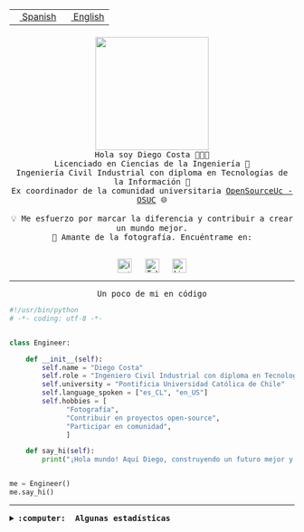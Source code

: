 <table border="0"  align="right">
 <tr><td><a href="README.md"><img src="https://upload.wikimedia.org/wikipedia/commons/thumb/8/89/Bandera_de_Espa%C3%B1a.svg/1200px-Bandera_de_Espa%C3%B1a.svg.png" height="10"> Spanish</a></td>
 <td><a href="README.en.md"><img src="https://upload.wikimedia.org/wikipedia/commons/a/a4/Flag_of_the_United_States.svg" height="10"> English</a></td></tr>
</table><br><br><br>

<p align="center">
  <img src="https://github.com/diegocostares/diegocostares/blob/main/Images/aaa2.gif?raw=true" height="200px" weight="200px">
  <br><samp>
    Hola soy Diego Costa 👨🏻‍💻<br>
    Licenciado en Ciencias de la Ingeniería 🤖<br>
    Ingeniería Civil Industrial con diploma en Tecnologías de la Información 🧠<br>
    Ex coordinador de la comunidad universitaria <a href="https://github.com/open-source-uc">OpenSourceUc - OSUC</a> 🌐<br>
  <br>
    💡 Me esfuerzo por marcar la diferencia y contribuir a crear un mundo mejor.<br>
    📸 Amante de la fotografía. Encuéntrame en: <br>
  <br></samp>
</p>

<p align="center">
   <a href="https://instagram.com/diegocosta_no" target="blank">
      <img align="center" src="https://cdn.jsdelivr.net/npm/simple-icons@3.0.1/icons/instagram.svg" alt="instagram" height="25px" width="25px" />
      &#8203;
   </a>
   &nbsp; &nbsp; &nbsp;
   <a href="https://t.me/diegocosta_no" target="blank">
      <img align="center" alt="Telegram" width="25px" src="https://icons-for-free.com/iconfiles/png/512/Telegram-1324888767380505522.png" />
      &#8203;
   </a>
   &nbsp; &nbsp; &nbsp;
   <a href="https://www.linkedin.com/in/diegocostar/" target="blank">
      <img align="center" alt="LinkedIn" width="25px" src="https://img.icons8.com/metro/452/linkedin.png" />
      &#8203;
   </a>
</p>

---

<p align="center"><front size="25"><samp>Un poco de mi en código</samp></front></p>

```python
#!/usr/bin/python
# -*- coding: utf-8 -*-


class Engineer:

    def __init__(self):
        self.name = "Diego Costa"
        self.role = "Ingeniero Civil Industrial con diploma en Tecnologías de la Información"
        self.university = "Pontificia Universidad Católica de Chile"
        self.language_spoken = ["es_CL", "en_US"]
        self.hobbies = [
              "Fotografía",
              "Contribuir en proyectos open-source",
              "Participar en comunidad",
              ]

    def say_hi(self):
        print("¡Hola mundo! Aquí Diego, construyendo un futuro mejor y cambiando el mundo.")


me = Engineer()
me.say_hi()
```

---

<details>
  <summary><b><samp>:computer: &nbsp;Algunas estadísticas</samp></b></summary>
  <br/></p>

<!--START_SECTION:waka-->
![Code Time](http://img.shields.io/badge/Code%20Time-1%2C773%20hrs%2030%20mins-blue)

📅 **Soy más productivo los Miércoles** 

```text
Lunes                    10966 commits       ██░░░░░░░░░░░░░░░░░░░░░░░   06.21 % 
Martes                   5975 commits        █░░░░░░░░░░░░░░░░░░░░░░░░   03.39 % 
Miércoles                56476 commits       ████████░░░░░░░░░░░░░░░░░   32.01 % 
Jueves                   46226 commits       ███████░░░░░░░░░░░░░░░░░░   26.20 % 
Viernes                  51129 commits       ███████░░░░░░░░░░░░░░░░░░   28.98 % 
Sábado                   5298 commits        █░░░░░░░░░░░░░░░░░░░░░░░░   03.00 % 
Domingo                  375 commits         ░░░░░░░░░░░░░░░░░░░░░░░░░   00.21 % 
```


📊 **Esta semana me dediqué a** 

```text
🐱‍💻 Proyectos: 
hackathon                9 hrs 28 mins       ██████████████░░░░░░░░░░░   55.10 % 
buk-webapp               4 hrs 12 mins       ██████░░░░░░░░░░░░░░░░░░░   24.51 % 
BetpracticeSpider        1 hr 37 mins        ██░░░░░░░░░░░░░░░░░░░░░░░   09.50 % 
nicoanalisis             1 hr 20 mins        ██░░░░░░░░░░░░░░░░░░░░░░░   07.81 % 
RisuAI                   31 mins             █░░░░░░░░░░░░░░░░░░░░░░░░   03.08 % 
```


 Last Updated on 17/08/2024 21:04:52 UTC
<!--END_SECTION:waka-->

<p align="center"> <img src="https://github-readme-stats.vercel.app/api?username=diegocostares&show_icons=true&theme=ayu-mirage" alt="abhisheknaiidu" /></p>

</details>
